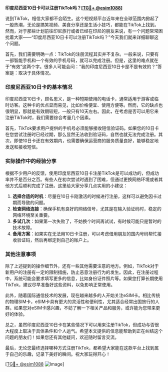 **印度尼西亚10日卡可以注册TikTok吗？[[TG💪+ @esim1088](https://t.me/s/esim1088)]**

说到TikTok，相信大家都不会陌生。这个短视频平台近年来在全球范围内掀起了一股热潮，无论是搞笑视频、美食分享还是生活小技巧，都能在TikTok上找到。然而，对于那些计划前往印尼旅行或者已经在印尼的朋友来说，有一个问题常常困扰着大家——“印度尼西亚10日卡可以注册TikTok吗？”今天我们就来详细聊聊这个问题。

首先，我们需要明确一点：TikTok的注册流程其实并不复杂。一般来说，只要有一部智能手机和一个有效的手机号码，就可以完成注册。但是，这里的难点就在于“有效”这两个字。很多人可能会问：“我的印度尼西亚10日卡是不是有效的？”答案是：取决于具体情况。

### 印度尼西亚10日卡的基本情况

印度尼西亚10日卡，顾名思义，是一种短期使用的电话卡，通常适用于游客或临时访客。这种卡的优点显而易见，比如价格便宜、使用方便等。然而，它的缺点也很明显，那就是有效期较短，一般只有10天左右。因此，在考虑是否可以用它来注册TikTok时，我们需要综合考量几个因素。

首先，TikTok要求用户提供的手机号必须能够接收短信验证码。如果您的10日卡在您尝试注册时已经过期，那么显然无法收到验证码，自然也就无法完成注册。其次，即使10日卡还在有效期内，也需要确保运营商的服务质量良好，能够稳定地发送和接收短信。

### 实际操作中的经验分享

根据不少用户的反馈，使用印度尼西亚10日卡注册TikTok是可以成功的，但成功率并不是百分之百。有些人在初次尝试时遇到了困难，但通过更换网络环境或者其他方式后顺利完成了注册。这里给大家分享几点实用的小建议：

1. **选择合适的时机**：尽量在10日卡刚激活的时候进行注册，这样可以避免因卡过期而导致的问题。
2. **检查网络连接**：确保手机有良好的网络信号，尤其是在输入验证码时，稳定的网络环境至关重要。
3. **多试几次**：如果第一次失败了，不妨换个时间再试试，有时候可能只是暂时的技术故障。
4. **备用方案**：如果实在无法用10日卡注册，可以考虑借用朋友的国内号码帮忙接收验证码，然后再绑定到自己的账户上。

### 其他注意事项

除了上述提到的操作细节外，还有一些其他需要注意的地方。例如，TikTok对于新用户的注册有一定的限制措施，防止恶意注册行为的发生。因此，在注册过程中，系统可能会要求填写更多的信息，比如身份证件照片等。如果您打算长期使用TikTok，建议尽早准备好这些资料，以免影响正常使用。

此外，随着国际通信技术的发展，现在越来越多的人开始关注eSIM卡。相比传统的物理SIM卡，eSIM卡具有更大的灵活性和便利性，尤其适合经常出国旅行的人群。如果您对eSIM卡感兴趣，不妨了解一下相关产品和服务，或许能为您带来更好的体验。

总之，虽然印度尼西亚10日卡在某些情况下可以用来注册TikTok，但成功与否很大程度上取决于具体条件和个人运气。希望本文提供的信息能帮助到正在纠结这个问题的朋友们！如果您还有其他疑问，欢迎随时留言交流。

最后，无论您最终选择哪种方式注册TikTok，都希望大家能在这款平台上找到属于自己的乐趣，记录下美好的瞬间。祝大家玩得开心！

[[TG💪+ @esim1088](https://t.me/s/esim1088) ![Image](https://i.postimg.cc/4NQfJmqS/Snipaste-2025-05-13-00-14-12.png)]